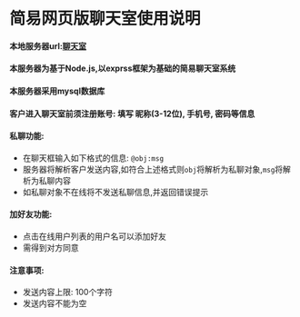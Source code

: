 # 简易网页版聊天室使用说明

#### 本地服务器url:[聊天室](http://127.0.0.1:3000)

#### 本服务器为基于Node.js,以exprss框架为基础的简易聊天室系统

#### 本服务器采用mysql数据库

#### 客户进入聊天室前须注册账号: 填写 昵称(3-12位), 手机号, 密码等信息

#### 私聊功能:

+ 在聊天框输入如下格式的信息:  `@obj:msg`
+ 服务器将解析客户发送内容,如符合上述格式则`obj`将解析为私聊对象,`msg`将解析为私聊内容
+ 如私聊对象不在线将不发送私聊信息,并返回错误提示

#### 加好友功能:

+ 点击在线用户列表的用户名可以添加好友
+ 需得到对方同意

#### 注意事项:

- 发送内容上限:  100个字符
- 发送内容不能为空